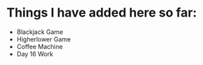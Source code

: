 # Things I have added here so far:
- Blackjack Game
- Higherlower Game
- Coffee Machine
- Day 16 Work